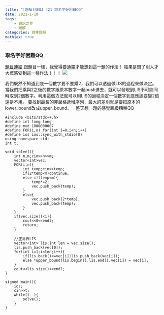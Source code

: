 ```yaml
---
title: "[題解]NEOJ 421 取名字好困難QQ"
date: 2021-1-10
tags: 
    - 資訊之芽
    - 題解
categories: 資芽題解
mathjax: true
---
```


### 取名字好困難QQ
<!--more-->
[題目連結](https://neoj.sprout.tw/problem/421/)
跟題目一樣，我覺得要通靈才能想到這一題的作法！
結果是問了別人才大概感受到這一種作法！！！
![](https://i.imgur.com/EmxSHqM.png)

我們既然不知道到底一個數字要不要乘2，我們可以透過做LIS的過程來做決定。當我們把乘與2之後的數字跟原本數字一起push進去，就可以發現到LIS不可能同時取到2個數字。利用這個方法就可以用LIS的過程決定一個數字到底應該要變2倍還是不用。
要找到最長的非嚴格遞增序列，最大的差別就是要把原本的lower_bound改成upper_bound。一整天想一題的感覺超級糟糕QQ

```cpp=
#include <bits/stdc++.h>
#define int long long
#define mod 1000000007
#define FOR(i,n) for(int i=0;i<n;i++)
#define ios ios::sync_with_stdio(0)
using namespace std;
int t;

void solve(){
    int n,m;cin>>n>>m;
    vector<int>vec;
    FOR(i,n){
        int temp;cin>>temp;
        if(2*temp<m)continue;
        else if(temp<m){
            temp*=2;
            vec.push_back(temp);
        }
        else{
            vec.push_back(2*temp);
            vec.push_back(temp);
        }
    }
    if(vec.size()<1){
        cout<<0<<endl;
        return;
    }
    
    //正常做LIS
    vector<int> lis;int len = vec.size();
    lis.push_back(vec[0]);
    for(int i=1;i<len;i++){
        if(lis.back()<=vec[i])lis.push_back(vec[i]);
        else *upper_bound(lis.begin(),lis.end(),vec[i]) = vec[i];
    }
    cout<<lis.size()<<endl;
}

signed main(){
    ios;
    cin>>t;
    while(t--){
        solve();
    }
}

```
